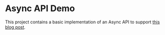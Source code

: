 # Async API Demo

This project contains a basic implementation of an Async API to support [this blog post](/docs/async-api-blog.md).
